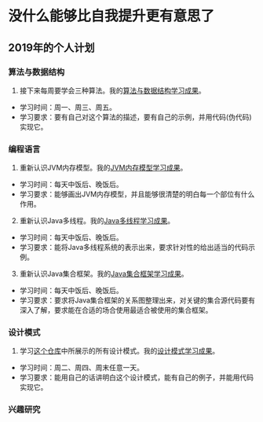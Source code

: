 # 没什么能够比自我提升更有意思了
## 2019年的个人计划
### 算法与数据结构
1. 接下来每周要学会三种算法。我的[算法与数据结构学习成果][0]。
- 学习时间：周一、周三、周五。
- 学习要求：要有自己对这个算法的描述，要有自己的示例，并用代码(伪代码)实现它。

### 编程语言
1. 重新认识JVM内存模型。我的[JVM内存模型学习成果][1]。
- 学习时间：每天中饭后、晚饭后。
- 学习要求：能够画出JVM内存模型，并且能够很清楚的明白每一个部位有什么作用。

2. 重新认识Java多线程。我的[Java多线程学习成果][2]。
- 学习时间：每天中饭后、晚饭后。
- 学习要求：能将Java多线程系统的表示出来，要求针对性的给出适当的代码示例。

3. 重新认识Java集合框架。我的[Java集合框架学习成果][3]。
- 学习时间：每天中饭后、晚饭后。
- 学习要求：要求将Java集合框架的关系图整理出来，对关键的集合源代码要有深入了解，要求能在合适的场合使用最适合被使用的集合框架。

### 设计模式
1. 学习[这个仓库][4]中所展示的所有设计模式。我的[设计模式学习成果][5]。
- 学习时间：周二、周四、周末任意一天。
- 学习要求：能用自己的话讲明白这个设计模式，能有自己的例子，并能用代码实现它。


### 兴趣研究
[0]:[https://github.com/lzjlxebr/notes/blob/master/notes/dsa]
[1]:[https://github.com/lzjlxebr/notes/blob/master/notes/java/memery-model.md]
[2]:[https://github.com/lzjlxebr/notes/blob/master/notes/java/multi-thread.md]
[3]:[https://github.com/lzjlxebr/notes/blob/master/notes/java/collections.md]
[4]:[https://github.com/iluwatar/java-design-patterns]
[5]:[https://github.com/lzjlxebr/notes/blob/master/notes/design-patterns-in-java/design-patterns-in-java.md]
[6]:[https://github.com/lzjlxebr/notes/blob/master/notes/java/spring-cloud-config.md]